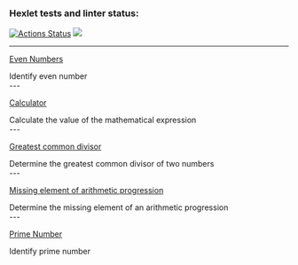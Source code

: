 ### Hexlet tests and linter status:
[![Actions Status](https://github.com/Reydenge/java-project-61/workflows/hexlet-check/badge.svg)](https://github.com/Reydenge/java-project-61/actions) <a href="https://codeclimate.com/github/Reydenge/java-project-61/maintainability"><img src="https://api.codeclimate.com/v1/badges/7fe4137899b62e43af2e/maintainability" /></a>

---
<a class=links href="https://asciinema.org/a/534710">Even Numbers </a>
<div class=describtion>
<a> Identify even number </a>
</div>
---

<a class=links href="https://asciinema.org/a/534712">Calculator </a>
<div class=describtion>
<a> Calculate the value of the mathematical expression </a>
</div>
---

<a class=links href="https://asciinema.org/a/534714">Greatest common divisor </a>
<div class=describtion>
<a> Determine the greatest common divisor of two numbers </a>
</div>
---

<a class=links href="https://asciinema.org/a/534715">Missing element of arithmetic progression </a>
<div class=describtion>
<a> Determine the missing element of an arithmetic progression </a>
</div>
---

<a class=links href="https://asciinema.org/a/534716">Prime Number </a>
<div class=describtion>
<a> Identify prime number </a>
</div>
